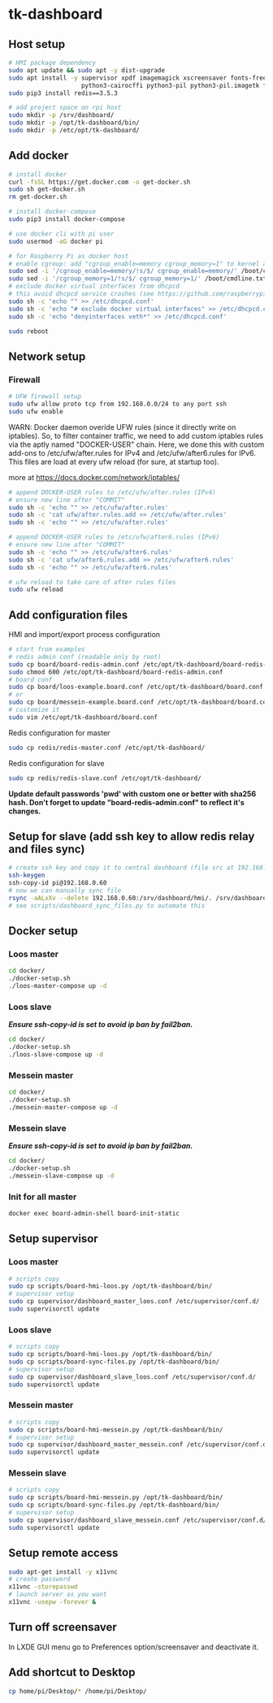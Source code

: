 # tk-dashboard

## Host setup

```bash
# HMI package dependency
sudo apt update && sudo apt -y dist-upgrade
sudo apt install -y supervisor xpdf imagemagick xscreensaver fonts-freefont-ttf \
                    python3-cairocffi python3-pil python3-pil.imagetk fail2ban ufw
sudo pip3 install redis==3.5.3

# add project space on rpi host
sudo mkdir -p /srv/dashboard/
sudo mkdir -p /opt/tk-dashboard/bin/
sudo mkdir -p /etc/opt/tk-dashboard/
```

## Add docker

```bash
# install docker
curl -fsSL https://get.docker.com -o get-docker.sh
sudo sh get-docker.sh
rm get-docker.sh

# install docker-compose
sudo pip3 install docker-compose

# use docker cli with pi user
sudo usermod -aG docker pi

# for Raspberry Pi as docker host
# enable cgroup: add "cgroup_enable=memory cgroup_memory=1" to kernel args
sudo sed -i '/cgroup_enable=memory/!s/$/ cgroup_enable=memory/' /boot/cmdline.txt
sudo sed -i '/cgroup_memory=1/!s/$/ cgroup_memory=1/' /boot/cmdline.txt
# exclude docker virtual interfaces from dhcpcd
# this avoid dhcpcd service crashes (see https://github.com/raspberrypi/linux/issues/4092/)
sudo sh -c 'echo "" >> /etc/dhcpcd.conf'
sudo sh -c 'echo "# exclude docker virtual interfaces" >> /etc/dhcpcd.conf'
sudo sh -c 'echo "denyinterfaces veth*" >> /etc/dhcpcd.conf'

sudo reboot
```

## Network setup

### Firewall

```bash
# UFW firewall setup
sudo ufw allow proto tcp from 192.168.0.0/24 to any port ssh
sudo ufw enable
```

WARN: Docker daemon overide UFW rules (since it directly write on iptables). So, to filter container traffic, we need to add custom iptables rules via the aptly named "DOCKER-USER" chain. Here, we done this with custom add-ons to /etc/ufw/after.rules for IPv4 and /etc/ufw/after6.rules for IPv6. This files are load at every ufw reload (for sure, at startup too).

more at  https://docs.docker.com/network/iptables/

```bash
# append DOCKER-USER rules to /etc/ufw/after.rules (IPv4)
# ensure new line after "COMMIT"
sudo sh -c 'echo "" >> /etc/ufw/after.rules'
sudo sh -c 'cat ufw/after.rules.add >> /etc/ufw/after.rules'
sudo sh -c 'echo "" >> /etc/ufw/after.rules'
```

```bash
# append DOCKER-USER rules to /etc/ufw/after6.rules (IPv6)
# ensure new line after "COMMIT"
sudo sh -c 'echo "" >> /etc/ufw/after6.rules'
sudo sh -c 'cat ufw/after6.rules.add >> /etc/ufw/after6.rules'
sudo sh -c 'echo "" >> /etc/ufw/after6.rules'
```

```bash
# ufw reload to take care of after rules files
sudo ufw reload
```

## Add configuration files

HMI and import/export process configuration

```bash
# start from examples
# redis admin conf (readable only by root)
sudo cp board/board-redis-admin.conf /etc/opt/tk-dashboard/board-redis-admin.conf
sudo chmod 600 /etc/opt/tk-dashboard/board-redis-admin.conf
# board conf
sudo cp board/loos-example.board.conf /etc/opt/tk-dashboard/board.conf
# or
sudo cp board/messein-example.board.conf /etc/opt/tk-dashboard/board.conf
# customize it
sudo vim /etc/opt/tk-dashboard/board.conf
```

Redis configuration for master

```bash
sudo cp redis/redis-master.conf /etc/opt/tk-dashboard/
```

Redis configuration for slave

```bash
sudo cp redis/redis-slave.conf /etc/opt/tk-dashboard/
```

**Update default passwords 'pwd' with custom one or better with sha256 hash. Don't forget to update "board-redis-admin.conf" to reflect it's changes.**

## Setup for slave (add ssh key to allow redis relay and files sync)

```bash
# create ssh key and copy it to central dashboard (file src at 192.168.0.60)
ssh-keygen
ssh-copy-id pi@192.168.0.60
# now we can manually sync file
rsync -aALxXv --delete 192.168.0.60:/srv/dashboard/hmi/. /srv/dashboard/hmi/.
# see scripts/dashboard_sync_files.py to automate this
```

## Docker setup

### Loos master

```bash
cd docker/
./docker-setup.sh
./loos-master-compose up -d
```

### Loos slave

***Ensure ssh-copy-id is set to avoid ip ban by fail2ban.***

```bash
cd docker/
./docker-setup.sh
./loos-slave-compose up -d
```

### Messein master

```bash
cd docker/
./docker-setup.sh
./messein-master-compose up -d
```

### Messein slave

***Ensure ssh-copy-id is set to avoid ip ban by fail2ban.***

```bash
cd docker/
./docker-setup.sh
./messein-slave-compose up -d
```

### Init for all master


```bash
docker exec board-admin-shell board-init-static
```

## Setup supervisor

### Loos master

```bash
# scripts copy
sudo cp scripts/board-hmi-loos.py /opt/tk-dashboard/bin/
# supervisor setup
sudo cp supervisor/dashboard_master_loos.conf /etc/supervisor/conf.d/
sudo supervisorctl update
```

### Loos slave

```bash
# scripts copy
sudo cp scripts/board-hmi-loos.py /opt/tk-dashboard/bin/
sudo cp scripts/board-sync-files.py /opt/tk-dashboard/bin/
# supervisor setup
sudo cp supervisor/dashboard_slave_loos.conf /etc/supervisor/conf.d/
sudo supervisorctl update
```

### Messein master

```bash
# scripts copy
sudo cp scripts/board-hmi-messein.py /opt/tk-dashboard/bin/
# supervisor setup
sudo cp supervisor/dashboard_master_messein.conf /etc/supervisor/conf.d/
sudo supervisorctl update
```

### Messein slave

```bash
# scripts copy
sudo cp scripts/board-hmi-messein.py /opt/tk-dashboard/bin/
sudo cp scripts/board-sync-files.py /opt/tk-dashboard/bin/
# supervisor setup
sudo cp supervisor/dashboard_slave_messein.conf /etc/supervisor/conf.d/
sudo supervisorctl update
```

## Setup remote access

```bash
sudo apt-get install -y x11vnc
# create password
x11vnc -storepasswd
# launch server as you want
x11vnc -usepw -forever &
```

## Turn off screensaver

In LXDE GUI menu go to Preferences option/screensaver and deactivate it.

## Add shortcut to Desktop

```bash
cp home/pi/Desktop/* /home/pi/Desktop/
```
